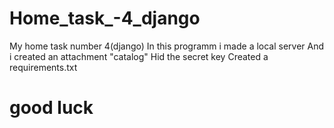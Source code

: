 # Home_task_-4_django
My home task number 4(django)
In this programm i made a local server 
And i created an attachment "catalog"
Hid the secret key
Created a requirements.txt


# good luck 

